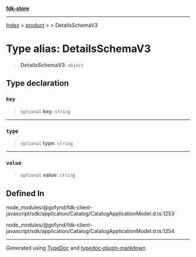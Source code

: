 [**fdk-store**](../../../README.md)
***

[Index](../../../API.md) > [product](../../README.md) > [<internal>](../README.md) > DetailsSchemaV3

# Type alias: DetailsSchemaV3

> **DetailsSchemaV3**: `object`

## Type declaration

### `key`

> `optional` **key**: `string`

***

### `type`

> `optional` **type**: `string`

***

### `value`

> `optional` **value**: `string`

## Defined In

node\_modules/@gofynd/fdk-client-javascript/sdk/application/Catalog/CatalogApplicationModel.d.ts:1253

node\_modules/@gofynd/fdk-client-javascript/sdk/application/Catalog/CatalogApplicationModel.d.ts:1254

***
Generated using [TypeDoc](https://typedoc.org/) and [typedoc-plugin-markdown](https://www.npmjs.com/package/typedoc-plugin-markdown)
